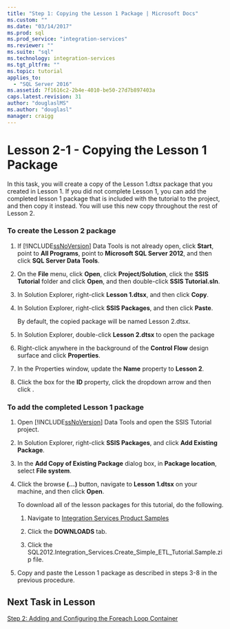 ```yaml
---
title: "Step 1: Copying the Lesson 1 Package | Microsoft Docs"
ms.custom: ""
ms.date: "03/14/2017"
ms.prod: sql
ms.prod_service: "integration-services"
ms.reviewer: ""
ms.suite: "sql"
ms.technology: integration-services
ms.tgt_pltfrm: ""
ms.topic: tutorial
applies_to: 
  - "SQL Server 2016"
ms.assetid: 7f1616c2-2b4e-4010-be50-27d7b897403a
caps.latest.revision: 31
author: "douglaslMS"
ms.author: "douglasl"
manager: craigg
---
```

# Lesson 2-1 - Copying the Lesson 1 Package
In this task, you will create a copy of the Lesson 1.dtsx package that you created in Lesson 1. If you did not complete Lesson 1, you can add the completed lesson 1 package that is included with the tutorial to the project, and then copy it instead. You will use this new copy throughout the rest of Lesson 2.  
  
### To create the Lesson 2 package  
  
1.  If [!INCLUDE[ssNoVersion](../includes/ssnoversion-md.md)] Data Tools is not already open, click **Start**, point to **All Programs**, point to **Microsoft SQL Server 2012**, and then click **SQL Server Data Tools**.  
  
2.  On the **File** menu, click **Open**, click **Project/Solution**, click the **SSIS Tutorial** folder and click **Open**, and then double-click **SSIS Tutorial.sln**.  
  
3.  In Solution Explorer, right-click **Lesson 1.dtsx**, and then click **Copy**.  
  
4.  In Solution Explorer, right-click **SSIS Packages**, and then click **Paste**.  
  
    By default, the copied package will be named Lesson 2.dtsx.  
  
5.  In Solution Explorer, double-click **Lesson 2.dtsx** to open the package  
  
6.  Right-click anywhere in the background of the **Control Flow** design surface and click **Properties**.  
  
7.  In the Properties window, update the **Name** property to **Lesson 2**.  
  
8.  Click the box for the **ID** property, click the dropdown arrow and then click **<Generate New ID>**.  
  
### To add the completed Lesson 1 package  
  
1.  Open [!INCLUDE[ssNoVersion](../includes/ssnoversion-md.md)] Data Tools and open the SSIS Tutorial project.  
  
2.  In Solution Explorer, right-click **SSIS Packages**, and click **Add Existing Package**.  
  
3.  In the **Add Copy of Existing Package** dialog box, in **Package location**, select **File system**.  
  
4.  Click the browse **(…)** button, navigate to **Lesson 1.dtsx** on your machine, and then click **Open**.  
  
    To download all of the lesson packages for this tutorial, do the following.  
  
    1.  Navigate to [Integration Services Product Samples](http://go.microsoft.com/fwlink/?LinkId=275027)  
  
    2.  Click the **DOWNLOADS** tab.  
  
    3.  Click the SQL2012.Integration_Services.Create_Simple_ETL_Tutorial.Sample.zip file.  
  
5.  Copy and paste the Lesson 1 package as described in steps 3-8 in the previous procedure.  
  
## Next Task in Lesson  
[Step 2: Adding and Configuring the Foreach Loop Container](../integration-services/lesson-2-2-adding-and-configuring-the-foreach-loop-container.md)  
  
